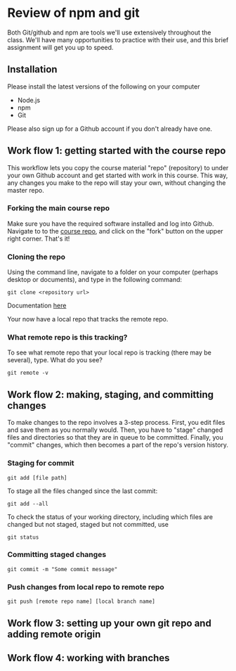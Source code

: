 # Review of npm and git

Both Git/github and npm are tools we'll use extensively throughout the class. We'll have many opportunities to practice with their use, and this brief assignment will get you up to speed.

## Installation
Please install the latest versions of the following on your computer
* Node.js
* npm
* Git

Please also sign up for a Github account if you don't already have one.

## Work flow 1: getting started with the course repo
This workflow lets you copy the course material "repo" (repository) to under your own Github account and get started with work in this course. This way, any changes you make to the repo will stay your own, without changing the master repo.

### Forking the main course repo
Make sure you have the required software installed and log into Github. Navigate to to the [course repo](https://github.com/Siqister/artg-2018), and click on the "fork" button on the upper right corner. That's it!

### Cloning the repo
Using the command line, navigate to a folder on your computer (perhaps desktop or documents), and type in the following command:
```
git clone <repository url>
```
Documentation [here](https://git-scm.com/docs/git-clone)

Your now have a local repo that tracks the remote repo.

### What remote repo is this tracking?
To see what remote repo that your local repo is tracking (there may be several), type. What do you see?
```
git remote -v
```

## Work flow 2: making, staging, and committing changes
To make changes to the repo involves a 3-step process. First, you edit files and save them as you normally would. Then, you have to "stage" changed files and directories so that they are in queue to be committed. Finally, you "commit" changes, which then becomes a part of the repo's version history.

### Staging for commit
```
git add [file path]
```
To stage all the files changed since the last commit:
```
git add --all
```
To check the status of your working directory, including which files are changed but not staged, staged but not committed, use
```
git status
```

### Committing staged changes
```
git commit -m "Some commit message"
```

### Push changes from local repo to remote repo
```
git push [remote repo name] [local branch name]
```

## Work flow 3: setting up your own git repo and adding remote origin

## Work flow 4: working with branches